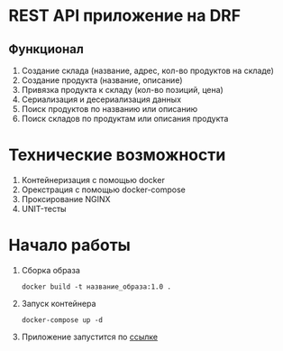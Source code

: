 # REST API приложение на DRF

## Функционал

1. Создание склада (название, адрес, кол-во продуктов на складе)
2. Создание продукта (название, описание)
3. Привязка продукта к складу (кол-во позиций, цена)
4. Сериализация и десериализация данных
5. Поиск продуктов по названию или описанию
6. Поиск складов по продуктам или описания продукта

# Технические возможности

1. Контейнеризация с помощью docker
2. Орекстрация с помощью docker-compose
3. Проксирование NGINX
4. UNIT-тесты


# Начало работы

1. Сборка образа
   ```
   docker build -t название_образа:1.0 .
   ```
2. Запуск контейнера
   ```
   docker-compose up -d
   ```
3. Приложение запустится по [ссылке](http:localhost:80/)

